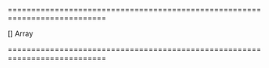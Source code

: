 ===========================================================================
<!--default-->[]<!--/default-->
<!--type-->Array<String><!--/type-->
===========================================================================

<!--shortDescription-->

<!--/shortDescription-->

<!--fullDescription-->

<!--/fullDescription-->